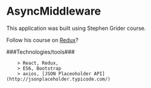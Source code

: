 # AsyncMiddleware
This application was built using Stephen Grider course.

Follow his course on [Redux](https://www.udemy.com/react-redux/)?

###Technologies/tools###

```
	> React, Redux, 
	> ES6, Bootstrap
	> axios, [JSON Placeoholder API](http://jsonplaceholder.typicode.com/)
```
